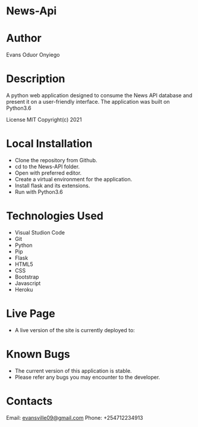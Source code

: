 # News-Api

# Author
Evans Oduor Onyiego

# Description
A python web application designed to consume the News API database and present it on a user-friendly interface. The application was built on Python3.6

License MIT Copyright(c) 2021

# Local Installation

<ul>
    <li> Clone the repository from Github.</li>
    <li> cd to the News-API folder.</li>
    <li> Open with preferred editor.</li>
    <li> Create a virtual environment for the application.</li>
    <li> Install flask and its extensions.</li>
    <li> Run with Python3.6</li>
</ul>

# Technologies Used

<ul>
    <li> Visual Studion Code </li>
    <li> Git </li>
    <li> Python </li>
    <li> Pip </li>
    <li> Flask </li>
    <li> HTML5 </li>
    <li> CSS </li>
    <li> Bootstrap </li>
    <li> Javascript </li>
    <li> Heroku </li>
</ul>

# Live Page

- A live version of the site is currently deployed to: 

# Known Bugs

- The current version of this application is stable.
- Please refer any bugs you may encounter to the developer.

# Contacts
Email: evansville09@gmail.com
Phone: +254712234913